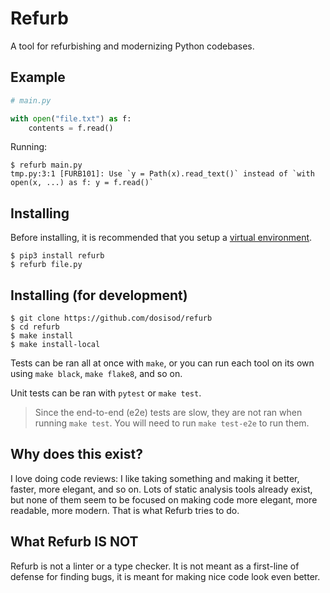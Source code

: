 # Refurb

A tool for refurbishing and modernizing Python codebases.

## Example

```python
# main.py

with open("file.txt") as f:
    contents = f.read()
```

Running:

```
$ refurb main.py
tmp.py:3:1 [FURB101]: Use `y = Path(x).read_text()` instead of `with open(x, ...) as f: y = f.read()`
```

## Installing

Before installing, it is recommended that you setup a [virtual environment](https://docs.python.org/3/tutorial/venv.html).

```
$ pip3 install refurb
$ refurb file.py
```

## Installing (for development)

```
$ git clone https://github.com/dosisod/refurb
$ cd refurb
$ make install
$ make install-local
```

Tests can be ran all at once with `make`, or you can run each tool on its own using
`make black`, `make flake8`, and so on.

Unit tests can be ran with `pytest` or `make test`.

> Since the end-to-end (e2e) tests are slow, they are not ran when running `make test`.
> You will need to run `make test-e2e` to run them.

## Why does this exist?

I love doing code reviews: I like taking something and making it better, faster, more
elegant, and so on. Lots of static analysis tools already exist, but none of them seem
to be focused on making code more elegant, more readable, more modern. That is what
Refurb tries to do.

## What Refurb IS NOT

Refurb is not a linter or a type checker. It is not meant as a first-line of defense for
finding bugs, it is meant for making nice code look even better.
